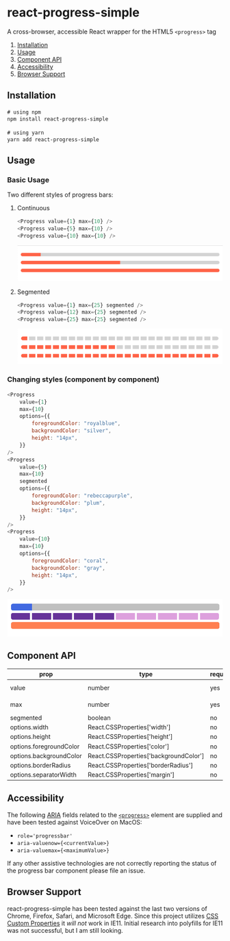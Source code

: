 # react-progress-simple

A cross-browser, accessible React wrapper for the HTML5 `<progress>` tag

1. [Installation](#Installation)
2. [Usage](#Usage)
3. [Component API](#Component-Api)
4. [Accessibility](#Accessibility)
5. [Browser Support](#Browser-Support)

## Installation

```
# using npm
npm install react-progress-simple

# using yarn
yarn add react-progress-simple
```

## Usage

### Basic Usage

Two different styles of progress bars:

1. Continuous

   ```js
   <Progress value={1} max={10} />
   <Progress value={5} max={10} />
   <Progress value={10} max={10} />
   ```

   ![Image of continuous progress bars](/docs/continuous-example.png)

2. Segmented

   ```js
   <Progress value={1} max={25} segmented />
   <Progress value={12} max={25} segmented />
   <Progress value={25} max={25} segmented />
   ```

   ![Image of segmented progress bars](/docs/segmented-example.png)

### Changing styles (component by component)

```js
<Progress
    value={1}
    max={10}
    options={{
        foregroundColor: "royalblue",
        backgroundColor: "silver",
        height: "14px",
    }}
/>
<Progress
    value={5}
    max={10}
    segmented
    options={{
        foregroundColor: "rebeccapurple",
        backgroundColor: "plum",
        height: "14px",
    }}
/>
<Progress
    value={10}
    max={10}
    options={{
        foregroundColor: "coral",
        backgroundColor: "gray",
        height: "14px",
    }}
/>
```

![Image of progress bars with different colors](/docs/component-color-change-example.png)

## Component API

| prop                    | type                                   | required | default   |
| ----------------------- | -------------------------------------- | -------- | --------- |
| value                   | number                                 | yes      | -------   |
| max                     | number                                 | yes      | -------   |
| segmented               | boolean                                | no       | false     |
| options.width           | React.CSSProperties['width']           | no       | 100%      |
| options.height          | React.CSSProperties['height']          | no       | 8px       |
| options.foregroundColor | React.CSSProperties['color']           | no       | tomato    |
| options.backgroundColor | React.CSSProperties['backgroundColor'] | no       | lightgray |
| options.borderRadius    | React.CSSProperties['borderRadius']    | no       | 4px       |
| options.separatorWidth  | React.CSSProperties['margin']          | no       | 4px       |

## Accessibility

The following [ARIA](https://developer.mozilla.org/en-US/docs/Web/Accessibility/ARIA/ARIA_Techniques/Using_the_progressbar_role) fields related to the [`<progress>`](https://developer.mozilla.org/en-US/docs/Web/HTML/Element/progress) element are supplied and have been tested against VoiceOver on MacOS:

- `role='progressbar'`
- `aria-valuenow={<currentValue>}`
- `aria-valuemax={<maximumValue>}`

If any other assistive technologies are not correctly reporting the status of the progress bar component please file an issue.

## Browser Support

react-progress-simple has been tested against the last two versions of Chrome, Firefox, Safari, and Microsoft Edge. Since this project utilizes [CSS Custom Properties](https://developer.mozilla.org/en-US/docs/Web/CSS/Using_CSS_custom_properties) it _will not_ work in IE11. Initial research into polyfills for IE11 was not successful, but I am still looking.
